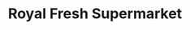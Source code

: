 ---
title: "Royal Fresh Supermarket"
url: /kuruppanthara/royal-fresh-supermarket/
shop: supermarket
---